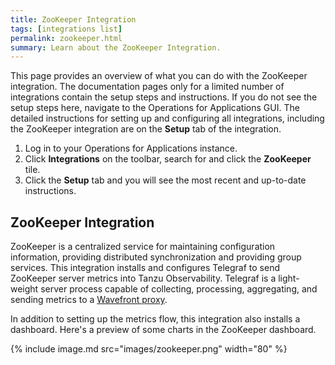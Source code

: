 ```yaml
---
title: ZooKeeper Integration
tags: [integrations list]
permalink: zookeeper.html
summary: Learn about the ZooKeeper Integration.
---
```


This page provides an overview of what you can do with the ZooKeeper integration. The documentation pages only for a limited number of integrations contain the setup steps and instructions. If you do not see the setup steps here, navigate to the Operations for Applications GUI. The detailed instructions for setting up and configuring all integrations, including the ZooKeeper integration are on the **Setup** tab of the integration.

1. Log in to your Operations for Applications instance. 
2. Click **Integrations** on the toolbar, search for and click the **ZooKeeper** tile. 
3. Click the **Setup** tab and you will see the most recent and up-to-date instructions.

## ZooKeeper Integration

ZooKeeper is a centralized service for maintaining configuration information, providing distributed synchronization and providing group services.
This integration installs and configures Telegraf to send ZooKeeper server metrics into Tanzu Observability. Telegraf is a light-weight server process capable of collecting, processing, aggregating, and sending metrics to a [Wavefront proxy](https://docs.wavefront.com/proxies.html).

In addition to setting up the metrics flow, this integration also installs a dashboard. Here's a preview of some charts in the ZooKeeper dashboard.

{% include image.md src="images/zookeeper.png" width="80" %}





